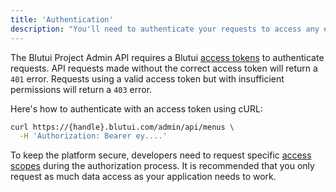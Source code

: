 ```yaml
---
title: 'Authentication'
description: "You'll need to authenticate your requests to access any endpoints in the Admin API."
---
```


The Blutui Project Admin API requires a Blutui [access tokens](https://console.blutui.com/profile) to authenticate requests. API requests made without the correct access token will return a `401` error. Requests using a valid access token but with insufficient permissions will return a `403` error.

Here's how to authenticate with an access token using cURL:

```bash title="Example request with bearer token">
curl https://{handle}.blutui.com/admin/api/menus \
  -H 'Authorization: Bearer ey....'
```

To keep the platform secure, developers need to request specific [access scopes](#) during the authorization process. It is recommended that you only request as much data access as your application needs to work.
